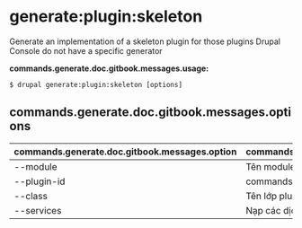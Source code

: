 # generate:plugin:skeleton
Generate an implementation of a skeleton plugin for those plugins Drupal Console do not have a specific generator

**commands.generate.doc.gitbook.messages.usage:**
```
$ drupal generate:plugin:skeleton [options]
```

## commands.generate.doc.gitbook.messages.options
commands.generate.doc.gitbook.messages.option | commands.generate.doc.gitbook.messages.details
-------|-------------
--module | Tên module.
--plugin-id | commands.generate.plugin.options.plugin-id
--class | Tên lớp plugin
--services | Nạp các dịch vụ từ container.
